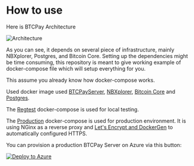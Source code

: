 # How to use

Here is BTCPay Architecture

![Architecture](https://github.com/btcpayserver/btcpayserver-doc/raw/master/img/Architecture.png)

As you can see, it depends on several piece of infrastructure, mainly NBXplorer, Postgres, and Bitcoin Core.
Setting up the dependencies might be time consuming, this repository is meant to give working example of docker-compose file which will setup everything for you.

This assume you already know how docker-compose works.

Used docker image used [BTCPayServer](https://hub.docker.com/r/nicolasdorier/btcpayserver/), [NBXplorer](https://hub.docker.com/r/nicolasdorier/nbxplorer/), [Bitcoin Core](https://hub.docker.com/r/nicolasdorier/docker-bitcoin/) and [Postgres](https://hub.docker.com/_/postgres/).

The [Regtest](Regtest) docker-compose is used for local testing.

The [Production](Production) docker-compose is used for production environment. It is using NGinx as a reverse proxy and [Let's Encrypt and DockerGen](https://github.com/gilyes/docker-nginx-letsencrypt-sample) to automatically configured HTTPS.

You can provision a production BTCPay Server on Azure via this button:

[![Deploy to Azure](https://azuredeploy.net/deploybutton.svg)](https://deploy.azure.com/?repository=https://github.com/btcpayserver/btcpayserver-azure?ptmpl=parameters.azuredeploy.json)